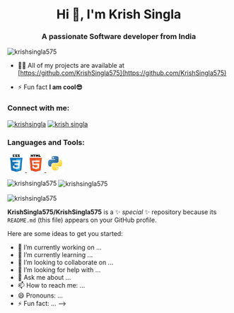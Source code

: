 <h1 align="center">Hi 👋, I'm Krish Singla</h1>
<h3 align="center">A passionate Software developer from India</h3>

<p align="left"> <img src="https://komarev.com/ghpvc/?username=krishsingla575&label=Profile%20views&color=0e75b6&style=flat" alt="krishsingla575" /> </p>

- 👨‍💻 All of my projects are available at [https://github.com/KrishSingla575](https://github.com/KrishSingla575)

- ⚡ Fun fact **I am cool😎**

<h3 align="left">Connect with me:</h3>
<p align="left">
<a href="https://linkedin.com/in/krishsingla" target="blank"><img align="center" src="https://raw.githubusercontent.com/rahuldkjain/github-profile-readme-generator/master/src/images/icons/Social/linked-in-alt.svg" alt="krishsingla" height="30" width="40" /></a>
<a href="https://www.hackerrank.com/krish singla" target="blank"><img align="center" src="https://raw.githubusercontent.com/rahuldkjain/github-profile-readme-generator/master/src/images/icons/Social/hackerrank.svg" alt="krish singla" height="30" width="40" /></a>
</p>

<h3 align="left">Languages and Tools:</h3>
<p align="left"> <a href="https://www.w3schools.com/css/" target="_blank" rel="noreferrer"> <img src="https://raw.githubusercontent.com/devicons/devicon/master/icons/css3/css3-original-wordmark.svg" alt="css3" width="40" height="40"/> </a> <a href="https://www.w3.org/html/" target="_blank" rel="noreferrer"> <img src="https://raw.githubusercontent.com/devicons/devicon/master/icons/html5/html5-original-wordmark.svg" alt="html5" width="40" height="40"/> </a> <a href="https://www.python.org" target="_blank" rel="noreferrer"> <img src="https://raw.githubusercontent.com/devicons/devicon/master/icons/python/python-original.svg" alt="python" width="40" height="40"/> </a> </p>

<p><img align="left" src="https://github-readme-stats.vercel.app/api/top-langs?username=krishsingla575&show_icons=true&locale=en&layout=compact" alt="krishsingla575" /></p>

<p>&nbsp;<img align="center" src="https://github-readme-stats.vercel.app/api?username=krishsingla575&show_icons=true&locale=en" alt="krishsingla575" /></p>

<p><img align="center" src="https://github-readme-streak-stats.herokuapp.com/?user=krishsingla575&" alt="krishsingla575" /></p>

**KrishSingla575/KrishSingla575** is a ✨ _special_ ✨ repository because its `README.md` (this file) appears on your GitHub profile.

Here are some ideas to get you started:

- 🔭 I’m currently working on ...
- 🌱 I’m currently learning ...
- 👯 I’m looking to collaborate on ...
- 🤔 I’m looking for help with ...
- 💬 Ask me about ...
- 📫 How to reach me: ...
- 😄 Pronouns: ...
- ⚡ Fun fact: ...
-->
